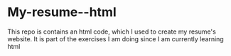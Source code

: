 # My-resume--html
This repo is contains an html code, which I used to create my resume's website. It is part of the exercises I am doing since I am currently learning html
